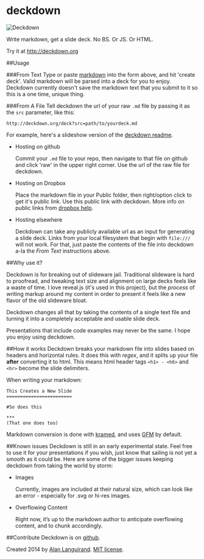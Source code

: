 deckdown
========

![Deckdown](http://deckdown.org/images/deckdown.png)

Write markdown, get a slide deck. No BS. Or JS. Or HTML.

Try it at http://deckdown.org

##Usage

###From Text
Type or paste [markdown](http://daringfireball.net/projects/markdown/syntax) into the form above, and hit 'create deck'. Valid markdown will be parsed into a deck for you to enjoy. Deckdown currently doesn't save the markdown text that you submit to it so this is a one time, unique thing.

###From A File
Tell deckdown the url of your raw `.md` file by passing it as the `src` parameter, like this:

```
http://deckdown.org/deck?src=path/to/yourdeck.md
```
For example, here's a slideshow version of the [deckdown readme](http://deckdown.org/deck?src=https://raw.githubusercontent.com/alanguir/deckdown/master/README.md#/).

  * Hosting on github 
  
    Commit your `.md` file to your repo, then navigate to that file on github and click 'raw' in the upper right corner. Use the url of the raw file for deckdown.
  * Hosting on Dropbox
    
    Place the markdown file in your Public folder, then right/option click to get it's public link. Use this public link with deckdown. More info on public links from [dropbox help](https://www.dropbox.com/help/16).
  * Hosting elsewhere
  
    Deckdown can take any publicly available url as an input for generating a slide deck. Links from your local filesystem that begin with `file:///` will not work. For that, just paste the contents of the file into deckdown a-la the *From Text* instructions above. 

##Why use it?

Deckdown is for breaking out of slideware jail. Traditional slideware is hard to proofread, and tweaking text size and alignment on large decks feels like a waste of time. I love reveal.js (it's used in this project), but the *process* of writing markup around my content in order to present it feels like a new flavor of the old slideware bloat. 

Deckdown changes all that by taking the contents of a single text file and turning it into a completely acceptable and usable slide deck. 

Presentations that include code examples may never be the same. I hope you enjoy using deckdown.

##How it works
Deckdown breaks your markdown file into slides based on headers and horizontal rules. It does this with *regex*, and it splits up your file **after** converting it to html. This means html header tags `<h1> - <h6>` and `<hr>` become the slide delimiters. 

When writing your markdown:

```
This Creates a New Slide
========================

#So does this

***
(That one does too)
```

Markdown conversion is done with [kramed](https://github.com/GitbookIO/kramed), and uses [GFM](https://help.github.com/articles/github-flavored-markdown) by default.  

##Known issues
Deckdown is still in an early experimental state. Feel free to use it for your presentations if you wish, just know that sailing is not yet a smooth as it could be. Here are some of the bigger issues keeping deckdown from taking the world by storm:

  * Images
  
    Currently, images are included at their natural size, which can look like an error - especially for .svg or hi-res images. 
  * Overflowing Content
  
    Right now, it’s up to the markdown author to anticipate overflowing content, and to chunk accordingly. 


##Contribute
Deckdown is on [github](http://github.com/alanguir/deckdown).

Created 2014 by [Alan Languirand](http://github.com/alanguir/). [MIT license](/LICENSE).